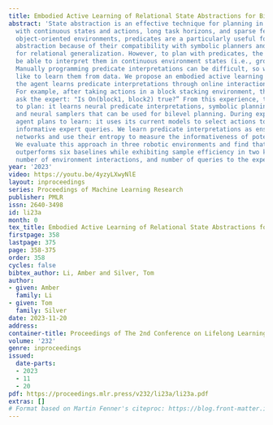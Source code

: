 ```yaml
---
title: Embodied Active Learning of Relational State Abstractions for Bilevel Planning
abstract: 'State abstraction is an effective technique for planning in robotics environments
  with continuous states and actions, long task horizons, and sparse feedback. In
  object-oriented environments, predicates are a particularly useful form of state
  abstraction because of their compatibility with symbolic planners and their capacity
  for relational generalization. However, to plan with predicates, the agent must
  be able to interpret them in continuous environment states (i.e., ground the symbols).
  Manually programming predicate interpretations can be difficult, so we would instead
  like to learn them from data. We propose an embodied active learning paradigm where
  the agent learns predicate interpretations through online interaction with an expert.
  For example, after taking actions in a block stacking environment, the agent may
  ask the expert: "Is On(block1, block2) true?” From this experience, the agent learns
  to plan: it learns neural predicate interpretations, symbolic planning operators,
  and neural samplers that can be used for bilevel planning. During exploration, the
  agent plans to learn: it uses its current models to select actions towards generating
  informative expert queries. We learn predicate interpretations as ensembles of neural
  networks and use their entropy to measure the informativeness of potential queries.
  We evaluate this approach in three robotic environments and find that it consistently
  outperforms six baselines while exhibiting sample efficiency in two key metrics:
  number of environment interactions, and number of queries to the expert.'
year: '2023'
video: https://youtu.be/4yzyLXwyNlE
layout: inproceedings
series: Proceedings of Machine Learning Research
publisher: PMLR
issn: 2640-3498
id: li23a
month: 0
tex_title: Embodied Active Learning of Relational State Abstractions for Bilevel Planning
firstpage: 358
lastpage: 375
page: 358-375
order: 358
cycles: false
bibtex_author: Li, Amber and Silver, Tom
author:
- given: Amber
  family: Li
- given: Tom
  family: Silver
date: 2023-11-20
address:
container-title: Proceedings of The 2nd Conference on Lifelong Learning Agents
volume: '232'
genre: inproceedings
issued:
  date-parts:
  - 2023
  - 11
  - 20
pdf: https://proceedings.mlr.press/v232/li23a/li23a.pdf
extras: []
# Format based on Martin Fenner's citeproc: https://blog.front-matter.io/posts/citeproc-yaml-for-bibliographies/
---
```

